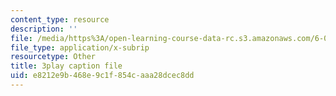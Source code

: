 ```yaml
---
content_type: resource
description: ''
file: /media/https%3A/open-learning-course-data-rc.s3.amazonaws.com/6-006-introduction-to-algorithms-spring-2020/e8212e9b468e9c1f854caaa28dcec8dd_oFVYVzlvk9c.srt
file_type: application/x-subrip
resourcetype: Other
title: 3play caption file
uid: e8212e9b-468e-9c1f-854c-aaa28dcec8dd
---
```

